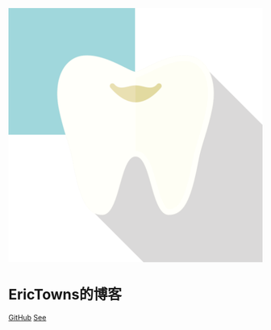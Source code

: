 ![logo](tooth.svg)

# EricTowns的博客

[GitHub](https://github.com/EricTownsChina/erictownschina.github.io)
[See](#静静的顿河)
